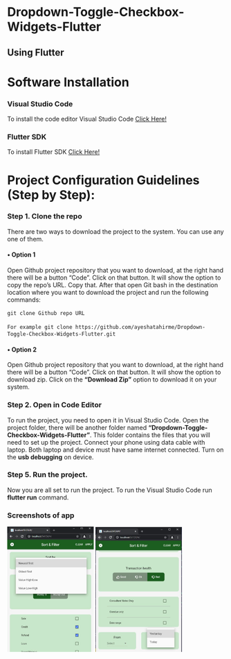 # Dropdown-Toggle-Checkbox-Widgets-Flutter
## Using Flutter

# Software Installation
### Visual Studio Code
To install the code editor Visual Studio Code [Click Here!](https://code.visualstudio.com/)

### Flutter SDK
To install Flutter SDK [Click Here!](https://flutter.dev/docs/get-started/install)

# Project Configuration Guidelines (Step by Step):

### Step 1. Clone the repo
There are two ways to download the project to the system. You can use any one of them.
#### •	Option 1
Open Github project repository that you want to download, at the right hand there will be a button “Code”. Click on that button. It will show the option to copy the repo’s URL. Copy that. After that open Git bash in the destination location where you want to download the project and run the following commands:
```
git clone Github repo URL
 
For example git clone https://github.com/ayeshatahirme/Dropdown-Toggle-Checkbox-Widgets-Flutter.git
```
#### •	Option 2
Open Github project repository that you want to download, at the right hand there will be a button “Code”. Click on that button. It will show the option to download zip. Click on the **“Download Zip”** option to download it on your system.

### Step 2. Open in Code Editor
To run the project, you need to open it in Visual Studio Code. Open the project folder, there will be another folder named **“Dropdown-Toggle-Checkbox-Widgets-Flutter”**. This folder contains the files that you will need to set up the project.
Connect your phone using data cable with laptop. Both laptop and device must have same internet connected. Turn on the **usb debugging** on device.

### Step 5. Run the project.
Now you are all set to run the project. To run the Visual Studio Code run **flutter run** command.

### Screenshots of app
<p>
 
 <img src="images/FirstPage.png" width="200">
 
 <img src="images/LastPage.JPG" width="200">


</p>
